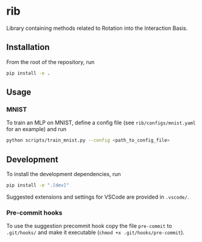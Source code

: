 # rib

Library containing methods related to Rotation into the Interaction Basis.

## Installation

From the root of the repository, run

```bash
pip install -e .
```

## Usage
### MNIST
To train an MLP on MNIST, define a config file (see `rib/configs/mnist.yaml` for an example) and run

```bash
python scripts/train_mnist.py --config <path_to_config_file>
```

## Development

To install the development dependencies, run

```bash
pip install -e ".[dev]"
```

Suggested extensions and settings for VSCode are provided in `.vscode/`.

### Pre-commit hooks

To use the suggestion precommit hook copy the file `pre-commit` to `.git/hooks/` and make it executable (`chmod +x .git/hooks/pre-commit`).
